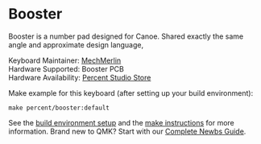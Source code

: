 # Booster

Booster is a number pad designed for Canoe. Shared exactly the same angle and approximate design language,

Keyboard Maintainer: [MechMerlin](https://github.com/mechmerlin)  
Hardware Supported: Booster PCB  
Hardware Availability: [Percent Studio Store](https://percent.studio/products/booster-for-canoe-65)  

Make example for this keyboard (after setting up your build environment):

    make percent/booster:default

See the [build environment setup](https://docs.qmk.fm/#/getting_started_build_tools) and the [make instructions](https://docs.qmk.fm/#/getting_started_make_guide) for more information. Brand new to QMK? Start with our [Complete Newbs Guide](https://docs.qmk.fm/#/newbs).
